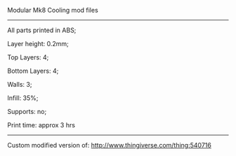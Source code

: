 Modular Mk8 Cooling mod files

----------------

All parts printed in ABS;

Layer height: 0.2mm;

Top Layers: 4;

Bottom Layers: 4;

Walls: 3;

Infill: 35%;

Supports: no;

Print time: approx 3 hrs

------------------

Custom modified version of: http://www.thingiverse.com/thing:540716
